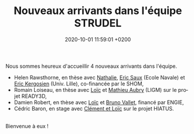 ﻿---
layout: post
title:  "Nouveaux arrivants dans l'équipe STRUDEL"
date:   2020-10-01 11:59:01 +0200
categories: strudel nouveaux personnel
lang: fr
---
Nous sommes heureux d'accueillir 4 nouveaux arrivants dans l'équipe.
<ul>
<li> Helen Rawsthorne, en thèse avec <a href="https://www.umr-lastig.fr/nathalie-abadie/" target="_blank">Nathalie</a>, <a href="https://www.ecole-navale.fr/node/50589" target="_blank">Eric Saux</a> (Ecole Navale) et <a href="https://pro.univ-lille.fr/eric-kergosien/" target="_blank">Eric Kergosien</a> (Univ. Lille), co-financée par le SHOM,</li>
<li>Romain Loiseau, en thèse avec <a href="https://loiclandrieu.com/" target="_blank">Loïc</a> et <a href="http://imagine.enpc.fr/~aubrym/" target="_blank">Mathieu Aubry</a> (LIGM) sur le projet READY3D,</li>
<li> Damien Robert, en thèse avec <a href="https://loiclandrieu.com/" target="_blank">Loïc</a> et <a href="https://www.umr-lastig.fr/bruno-vallet/" target="_blank">Bruno Vallet</a>, financé par ENGIE,</li>
<li> Cédric Baron, en stage avec <a href="https://www.umr-lastig.fr/clement-mallet/" target="_blank">Clément et <a href="https://loiclandrieu.com/" target="_blank">Loïc</a> sur le projet HIATUS.</li>
</ul>
<br>
Bienvenue à eux !